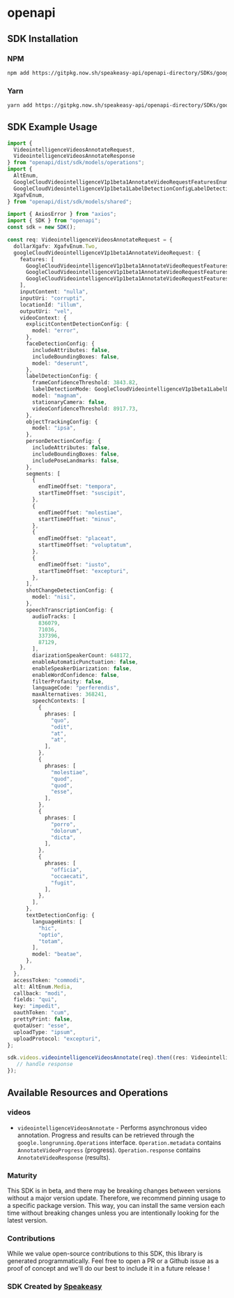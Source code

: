 # openapi

<!-- Start SDK Installation -->
## SDK Installation

### NPM

```bash
npm add https://gitpkg.now.sh/speakeasy-api/openapi-directory/SDKs/googleapis.com/videointelligence/v1p1beta1/typescript
```

### Yarn

```bash
yarn add https://gitpkg.now.sh/speakeasy-api/openapi-directory/SDKs/googleapis.com/videointelligence/v1p1beta1/typescript
```
<!-- End SDK Installation -->

## SDK Example Usage
<!-- Start SDK Example Usage -->
```typescript
import {
  VideointelligenceVideosAnnotateRequest,
  VideointelligenceVideosAnnotateResponse
} from "openapi/dist/sdk/models/operations";
import {
  AltEnum,
  GoogleCloudVideointelligenceV1p1beta1AnnotateVideoRequestFeaturesEnum,
  GoogleCloudVideointelligenceV1p1beta1LabelDetectionConfigLabelDetectionModeEnum,
  XgafvEnum,
} from "openapi/dist/sdk/models/shared";

import { AxiosError } from "axios";
import { SDK } from "openapi";
const sdk = new SDK();

const req: VideointelligenceVideosAnnotateRequest = {
  dollarXgafv: XgafvEnum.Two,
  googleCloudVideointelligenceV1p1beta1AnnotateVideoRequest: {
    features: [
      GoogleCloudVideointelligenceV1p1beta1AnnotateVideoRequestFeaturesEnum.ObjectTracking,
      GoogleCloudVideointelligenceV1p1beta1AnnotateVideoRequestFeaturesEnum.LogoRecognition,
      GoogleCloudVideointelligenceV1p1beta1AnnotateVideoRequestFeaturesEnum.TextDetection,
    ],
    inputContent: "nulla",
    inputUri: "corrupti",
    locationId: "illum",
    outputUri: "vel",
    videoContext: {
      explicitContentDetectionConfig: {
        model: "error",
      },
      faceDetectionConfig: {
        includeAttributes: false,
        includeBoundingBoxes: false,
        model: "deserunt",
      },
      labelDetectionConfig: {
        frameConfidenceThreshold: 3843.82,
        labelDetectionMode: GoogleCloudVideointelligenceV1p1beta1LabelDetectionConfigLabelDetectionModeEnum.ShotMode,
        model: "magnam",
        stationaryCamera: false,
        videoConfidenceThreshold: 8917.73,
      },
      objectTrackingConfig: {
        model: "ipsa",
      },
      personDetectionConfig: {
        includeAttributes: false,
        includeBoundingBoxes: false,
        includePoseLandmarks: false,
      },
      segments: [
        {
          endTimeOffset: "tempora",
          startTimeOffset: "suscipit",
        },
        {
          endTimeOffset: "molestiae",
          startTimeOffset: "minus",
        },
        {
          endTimeOffset: "placeat",
          startTimeOffset: "voluptatum",
        },
        {
          endTimeOffset: "iusto",
          startTimeOffset: "excepturi",
        },
      ],
      shotChangeDetectionConfig: {
        model: "nisi",
      },
      speechTranscriptionConfig: {
        audioTracks: [
          836079,
          71036,
          337396,
          87129,
        ],
        diarizationSpeakerCount: 648172,
        enableAutomaticPunctuation: false,
        enableSpeakerDiarization: false,
        enableWordConfidence: false,
        filterProfanity: false,
        languageCode: "perferendis",
        maxAlternatives: 368241,
        speechContexts: [
          {
            phrases: [
              "quo",
              "odit",
              "at",
              "at",
            ],
          },
          {
            phrases: [
              "molestiae",
              "quod",
              "quod",
              "esse",
            ],
          },
          {
            phrases: [
              "porro",
              "dolorum",
              "dicta",
            ],
          },
          {
            phrases: [
              "officia",
              "occaecati",
              "fugit",
            ],
          },
        ],
      },
      textDetectionConfig: {
        languageHints: [
          "hic",
          "optio",
          "totam",
        ],
        model: "beatae",
      },
    },
  },
  accessToken: "commodi",
  alt: AltEnum.Media,
  callback: "modi",
  fields: "qui",
  key: "impedit",
  oauthToken: "cum",
  prettyPrint: false,
  quotaUser: "esse",
  uploadType: "ipsum",
  uploadProtocol: "excepturi",
};

sdk.videos.videointelligenceVideosAnnotate(req).then((res: VideointelligenceVideosAnnotateResponse | AxiosError) => {
   // handle response
});
```
<!-- End SDK Example Usage -->

<!-- Start SDK Available Operations -->
## Available Resources and Operations


### videos

* `videointelligenceVideosAnnotate` - Performs asynchronous video annotation. Progress and results can be retrieved through the `google.longrunning.Operations` interface. `Operation.metadata` contains `AnnotateVideoProgress` (progress). `Operation.response` contains `AnnotateVideoResponse` (results).
<!-- End SDK Available Operations -->

### Maturity

This SDK is in beta, and there may be breaking changes between versions without a major version update. Therefore, we recommend pinning usage
to a specific package version. This way, you can install the same version each time without breaking changes unless you are intentionally
looking for the latest version.

### Contributions

While we value open-source contributions to this SDK, this library is generated programmatically.
Feel free to open a PR or a Github issue as a proof of concept and we'll do our best to include it in a future release !

### SDK Created by [Speakeasy](https://docs.speakeasyapi.dev/docs/using-speakeasy/client-sdks)

